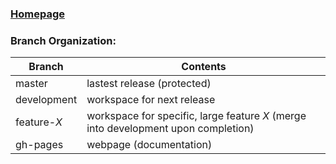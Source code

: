 ### [Homepage](https://saerustierialis.github.io/tModLoader_ExperienceAndClasses/)

### Branch Organization:
| Branch | Contents |
| ------ | ----------- |
| master | lastest release (protected) |
| development | workspace for next release |
| feature-*X* | workspace for specific, large feature *X* (merge into development upon completion) |
| gh-pages | webpage (documentation) |
